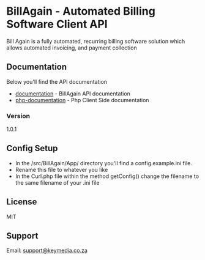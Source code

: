 # BillAgain - Automated Billing Software Client API
Bill Again is a fully automated, recurring billing software solution which allows automated invoicing, and payment collection

## Documentation
Below you'll find the API documentation
  - [documentation] - BillAgain API documentation
  - [php-documentation] - Php Client Side documentation

### Version
1.0.1

## Config Setup
 - In the /src/BillAgain/App/ directory you'll find a config.example.ini file.
 - Rename this file to whatever you like
 - In the Curl.php file within the method getConfig() change the filename to the same filename of your .ini file
  
## License
MIT

## Support
Email: <support@keymedia.co.za>


[documentation]: <http://docs.billagain.com/developer>
[php-documentation]: <http://keymedia.co.za>
